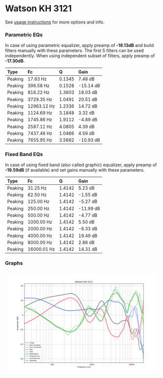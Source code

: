 # Watson KH 3121
See [usage instructions](https://github.com/jaakkopasanen/AutoEq#usage) for more options and info.

### Parametric EQs
In case of using parametric equalizer, apply preamp of **-18.13dB** and build filters manually
with these parameters. The first 5 filters can be used independently.
When using independent subset of filters, apply preamp of **-17.30dB**.

| Type    | Fc          |      Q | Gain      |
|:--------|:------------|:-------|:----------|
| Peaking | 17.63 Hz    | 0.1345 | 7.48 dB   |
| Peaking | 396.58 Hz   | 0.1528 | -15.14 dB |
| Peaking | 816.22 Hz   | 1.3603 | 18.03 dB  |
| Peaking | 3729.35 Hz  | 1.0491 | 20.51 dB  |
| Peaking | 12963.12 Hz | 1.2336 | 14.72 dB  |
| Peaking | 1124.69 Hz  | 3.1848 | 3.32 dB   |
| Peaking | 1745.86 Hz  | 1.9112 | -4.89 dB  |
| Peaking | 2587.11 Hz  | 4.0805 | 4.39 dB   |
| Peaking | 7437.46 Hz  | 1.0466 | 4.59 dB   |
| Peaking | 7655.95 Hz  | 3.5662 | -10.93 dB |

### Fixed Band EQs
In case of using fixed band (also called graphic) equalizer, apply preamp of **-19.59dB**
(if available) and set gains manually with these parameters.

| Type    | Fc          |      Q | Gain      |
|:--------|:------------|:-------|:----------|
| Peaking | 31.25 Hz    | 1.4142 | 5.23 dB   |
| Peaking | 62.50 Hz    | 1.4142 | -1.55 dB  |
| Peaking | 125.00 Hz   | 1.4142 | -5.27 dB  |
| Peaking | 250.00 Hz   | 1.4142 | -11.99 dB |
| Peaking | 500.00 Hz   | 1.4142 | -4.77 dB  |
| Peaking | 1000.00 Hz  | 1.4142 | 5.50 dB   |
| Peaking | 2000.00 Hz  | 1.4142 | -6.33 dB  |
| Peaking | 4000.00 Hz  | 1.4142 | 19.49 dB  |
| Peaking | 8000.00 Hz  | 1.4142 | 2.86 dB   |
| Peaking | 16000.01 Hz | 1.4142 | 14.31 dB  |

### Graphs
![](./Watson%20KH%203121.png)